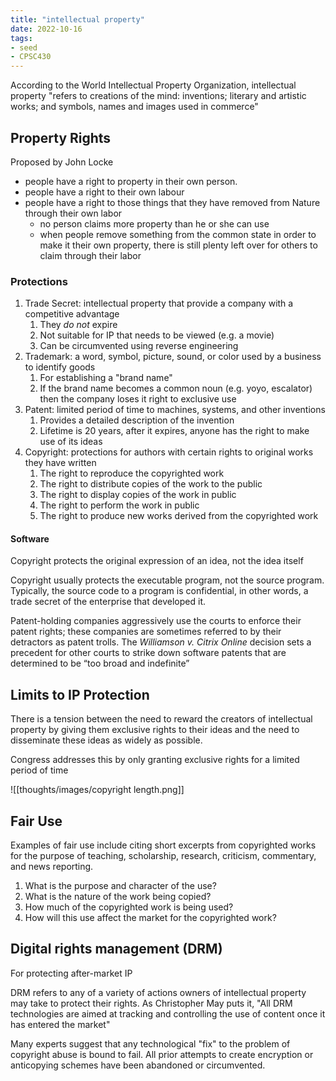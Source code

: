```yaml
---
title: "intellectual property"
date: 2022-10-16
tags:
- seed
- CPSC430
---
```


According to the World Intellectual Property Organization, intellectual property "refers to creations of the mind: inventions; literary and artistic works; and symbols, names and images used in commerce"

## Property Rights
Proposed by John Locke

- people have a right to property in their own person.
- people have a right to their own labour
- people have a right to those things that they have removed from Nature through their own labor
	- no person claims more property than he or she can use
	- when people remove something from the common state in order to make it their own property, there is still plenty left over for others to claim through their labor

### Protections
1. Trade Secret: intellectual property that provide a company with a competitive advantage
	1. They *do not* expire
	2. Not suitable for IP that needs to be viewed (e.g. a movie)
	3. Can be circumvented using reverse engineering
2. Trademark: a word, symbol, picture, sound, or color used by a business to identify goods
	1. For establishing a "brand name"
	2. If the brand name becomes a common noun (e.g. yoyo, escalator) then the company loses it right to exclusive use
3. Patent: limited period of time to machines, systems, and other inventions
	1. Provides a detailed description of the invention
	2. Lifetime is 20 years, after it expires, anyone has the right to make use of its ideas
4. Copyright: protections for authors with certain rights to original works they have written
	1. The right to reproduce the copyrighted work  
	2. The right to distribute copies of the work to the public  
	3. The right to display copies of the work in public  
	4. The right to perform the work in public  
	5. The right to produce new works derived from the copyrighted work

#### Software
Copyright protects the original expression of an idea, not the idea itself

Copyright usually protects the executable program, not the source program. Typically, the source code to a program is confidential, in other words, a trade secret of the enterprise that developed it.

Patent-holding companies aggressively use the courts to enforce their patent rights; these companies are sometimes referred to by their detractors as patent trolls. The *Williamson v. Citrix Online* decision sets a precedent for other courts to strike down software patents that are determined to be “too broad and indefinite”

## Limits to IP Protection
There is a tension between the need to reward the creators of intellectual property by giving them exclusive rights to their ideas and the need to disseminate these ideas as widely as possible.

Congress addresses this by only granting exclusive rights for a limited period of time

![[thoughts/images/copyright length.png]]

## Fair Use
Examples of fair use include citing short excerpts from copyrighted works for the purpose of teaching, scholarship, research, criticism, commentary, and news reporting.

1. What is the purpose and character of the use?
2. What is the nature of the work being copied?
3. How much of the copyrighted work is being used?
4. How will this use affect the market for the copyrighted work?

## Digital rights management (DRM)
For protecting after-market IP

DRM refers to any of a variety of actions owners of intellectual property may take to protect their rights. As Christopher May puts it, "All DRM technologies are aimed at tracking and controlling the use of content once it has entered the market"

Many experts suggest that any technological "fix" to the problem of copyright abuse is bound to fail. All prior attempts to create encryption or anticopying schemes have been abandoned or circumvented.